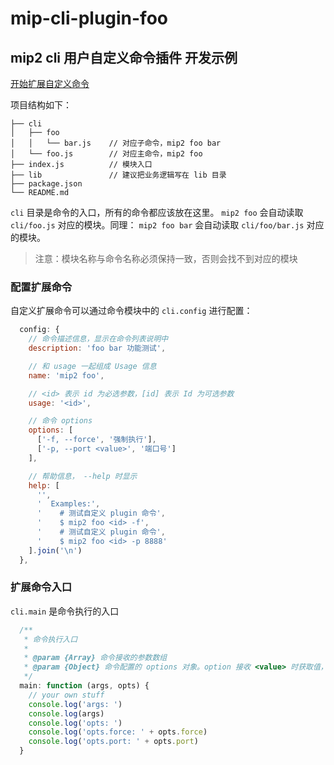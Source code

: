 # mip-cli-plugin-foo

## mip2 cli 用户自定义命令插件 开发示例

[开始扩展自定义命令](https://github.com/mipengine/mip2/blob/master/docs/cli/cli-user-plugin.md)

项目结构如下：

```
├── cli
│   ├── foo
│   │   └── bar.js    // 对应子命令，mip2 foo bar
│   └── foo.js        // 对应主命令，mip2 foo
├── index.js          // 模块入口
├── lib               // 建议把业务逻辑写在 lib 目录
├── package.json
└── README.md
```

`cli` 目录是命令的入口，所有的命令都应该放在这里。
`mip2 foo` 会自动读取 `cli/foo.js` 对应的模块。同理：
`mip2 foo bar` 会自动读取 `cli/foo/bar.js` 对应的模块。

> 注意：模块名称与命令名称必须保持一致，否则会找不到对应的模块

### 配置扩展命令

自定义扩展命令可以通过命令模块中的 `cli.config` 进行配置：

``` javascript
  config: {
    // 命令描述信息，显示在命令列表说明中
    description: 'foo bar 功能测试',

    // 和 usage 一起组成 Usage 信息
    name: 'mip2 foo',

    // <id> 表示 id 为必选参数，[id] 表示 Id 为可选参数
    usage: '<id>',

    // 命令 options
    options: [
      ['-f, --force', '强制执行'],
      ['-p, --port <value>', '端口号']
    ],

    // 帮助信息， --help 时显示
    help: [
      '',
      '  Examples:',
      '    # 测试自定义 plugin 命令',
      '    $ mip2 foo <id> -f',
      '    # 测试自定义 plugin 命令',
      '    $ mip2 foo <id> -p 8888'
    ].join('\n')
  },
```

### 扩展命令入口

`cli.main` 是命令执行的入口

``` javascript
  /**
   * 命令执行入口
   *
   * @param {Array} 命令接收的参数数组
   * @param {Object} 命令配置的 options 对象。option 接收 <value> 时获取值，否则返回 boolean 类型
   */
  main: function (args, opts) {
    // your own stuff
    console.log('args: ')
    console.log(args)
    console.log('opts: ')
    console.log('opts.force: ' + opts.force)
    console.log('opts.port: ' + opts.port)
  }
```

